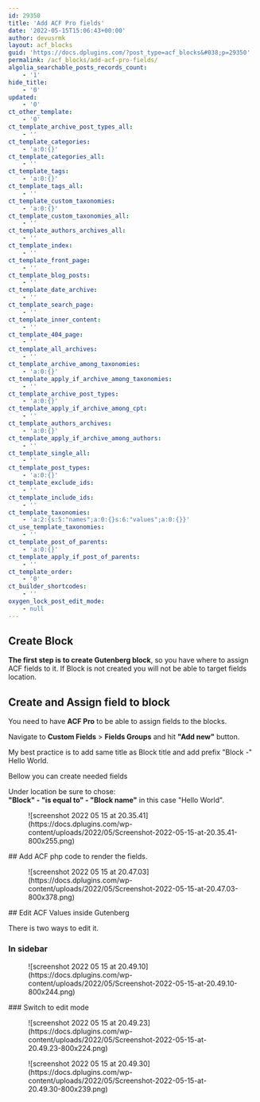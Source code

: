 ```yaml
---
id: 29350
title: 'Add ACF Pro fields'
date: '2022-05-15T15:06:43+00:00'
author: devusrmk
layout: acf_blocks
guid: 'https://docs.dplugins.com/?post_type=acf_blocks&#038;p=29350'
permalink: /acf_blocks/add-acf-pro-fields/
algolia_searchable_posts_records_count:
    - '1'
hide_title:
    - '0'
updated:
    - '0'
ct_other_template:
    - '0'
ct_template_archive_post_types_all:
    - ''
ct_template_categories:
    - 'a:0:{}'
ct_template_categories_all:
    - ''
ct_template_tags:
    - 'a:0:{}'
ct_template_tags_all:
    - ''
ct_template_custom_taxonomies:
    - 'a:0:{}'
ct_template_custom_taxonomies_all:
    - ''
ct_template_authors_archives_all:
    - ''
ct_template_index:
    - ''
ct_template_front_page:
    - ''
ct_template_blog_posts:
    - ''
ct_template_date_archive:
    - ''
ct_template_search_page:
    - ''
ct_template_inner_content:
    - ''
ct_template_404_page:
    - ''
ct_template_all_archives:
    - ''
ct_template_archive_among_taxonomies:
    - 'a:0:{}'
ct_template_apply_if_archive_among_taxonomies:
    - ''
ct_template_archive_post_types:
    - 'a:0:{}'
ct_template_apply_if_archive_among_cpt:
    - ''
ct_template_authors_archives:
    - 'a:0:{}'
ct_template_apply_if_archive_among_authors:
    - ''
ct_template_single_all:
    - ''
ct_template_post_types:
    - 'a:0:{}'
ct_template_exclude_ids:
    - ''
ct_template_include_ids:
    - ''
ct_template_taxonomies:
    - 'a:2:{s:5:"names";a:0:{}s:6:"values";a:0:{}}'
ct_use_template_taxonomies:
    - ''
ct_template_post_of_parents:
    - 'a:0:{}'
ct_template_apply_if_post_of_parents:
    - ''
ct_template_order:
    - '0'
ct_builder_shortcodes:
    - ''
oxygen_lock_post_edit_mode:
    - null
---
```


## Create Block

**The first step is to create Gutenberg block**, so you have where to assign ACF fields to it. If Block is not created you will not be able to target fields location.

## Create and Assign field to block

You need to have **ACF Pro** to be able to assign fields to the blocks.

Navigate to **Custom Fields** &gt; **Fields Groups** and hit **"**Add new**"** button.

My best practice is to add same title as Block title and add prefix "Block -" Hello World.

Bellow you can create needed fields

Under location be sure to chose:  
**"Block" - "is equal to" - "Block name"** in this case "Hello World".

<figure class="wp-block-image size-large">![screenshot 2022 05 15 at 20.35.41](https://docs.dplugins.com/wp-content/uploads/2022/05/Screenshot-2022-05-15-at-20.35.41-800x255.png)</figure>## Add ACF php code to render the fields.

<figure class="wp-block-image size-large">![screenshot 2022 05 15 at 20.47.03](https://docs.dplugins.com/wp-content/uploads/2022/05/Screenshot-2022-05-15-at-20.47.03-800x378.png)</figure>## Edit ACF Values inside Gutenberg

There is two ways to edit it.

### In sidebar

<figure class="wp-block-image size-large">![screenshot 2022 05 15 at 20.49.10](https://docs.dplugins.com/wp-content/uploads/2022/05/Screenshot-2022-05-15-at-20.49.10-800x244.png)</figure>### Switch to edit mode

<figure class="wp-block-image size-large is-resized">![screenshot 2022 05 15 at 20.49.23](https://docs.dplugins.com/wp-content/uploads/2022/05/Screenshot-2022-05-15-at-20.49.23-800x224.png)</figure><figure class="wp-block-image size-large">![screenshot 2022 05 15 at 20.49.30](https://docs.dplugins.com/wp-content/uploads/2022/05/Screenshot-2022-05-15-at-20.49.30-800x239.png)</figure>